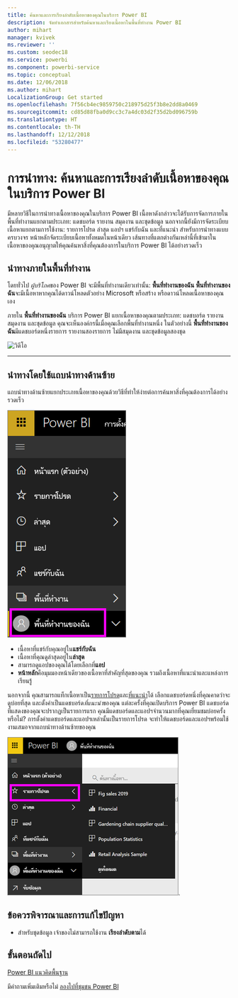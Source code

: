```yaml
---
title: ค้นหาและการเรียงลำดับเนื้อหาของคุณในบริการ Power BI
description: จัดทำเอกสารสำหรับค้นหาและเรียงเนื้อหาในพื้นที่ทำงาน Power BI
author: mihart
manager: kvivek
ms.reviewer: ''
ms.custom: seodec18
ms.service: powerbi
ms.component: powerbi-service
ms.topic: conceptual
ms.date: 12/06/2018
ms.author: mihart
LocalizationGroup: Get started
ms.openlocfilehash: 7f56cb4ec9859750c218975d25f3b8e2dd8a0469
ms.sourcegitcommit: cd85d88fba0d9cc3c7a4dc03d2f35d2bd096759b
ms.translationtype: HT
ms.contentlocale: th-TH
ms.lasthandoff: 12/12/2018
ms.locfileid: "53280477"
---
```

# <a name="navigation-searching-finding-and-sorting-content-in-power-bi-service"></a>การนำทาง: ค้นหาและการเรียงลำดับเนื้อหาของคุณในบริการ Power BI
มีหลายวิธีในการนำทางเนื้อหาของคุณในบริการ Power BI เนื้อหาดังกล่าวจะได้รับการจัดการภายในพื้นที่ทำงานแยกตามประเภท: แดชบอร์ด รายงาน สมุดงาน และชุดข้อมูล  นอกจากนี้ยังมีการจัดระเบียบเนื้อหาแยกตามการใช้งาน: รายการโปรด ล่าสุด แอปฯ แชร์กับฉัน และที่แนะนำ สำหรับการนำทางแบบครบวงจร หน้าหลักจัดระเบียบเนื้อหาทั้งหมดในหน้าเดียว เส้นทางที่แตกต่างกันเหล่านี้ที่เข้ามาในเนื้อหาของคุณอนุญาตให้คุณค้นหาสิ่งที่คุณต้องการในบริการ Power BI ได้อย่างรวดเร็ว  

## <a name="navigation-within-workspaces"></a>นำทางภายในพื้นที่ทำงาน

โดยทั่วไป *ผู้บริโภค*ของ Power BI จะมีพื้นที่ทำงานเดียวเท่านั้น: **พื้นที่ทำงานของฉัน** **พื้นที่ทำงานของฉัน**จะมีเนื้อหาหากคุณได้ดาวน์โหลดตัวอย่าง Microsoft หรือสร้าง หรือดาวน์โหลดเนื้อหาของคุณเอง  

ภายใน **พื้นที่ทำงานของฉัน** บริการ Power BI แยกเนื้อหาของคุณตามประเภท: แดชบอร์ด รายงาน สมุดงาน และชุดข้อมูล คุณจะเห็นองค์กรนี้เมื่อคุณเลือกพื้นที่ทำงานหนึ่ง ในตัวอย่างนี้ **พื้นที่ทำงานของฉัน**มีแดชบอร์ดหนึ่งรายการ รายงานสองรายการ ไม่มีสมุดงาน และชุดข้อมูลสองชุด

![วิดีโอ](./media/end-user-search-sort/nav.gif)

________________________________________

## <a name="navigation-using-the-left-navbar"></a>นำทางโดยใช้แถบนำทางด้านซ้าย
แถบนำทางด้านซ้ายแยกประเภทเนื้อหาของคุณด้วยวิธีที่ทำให้ง่ายต่อการค้นหาสิ่งที่คุณต้องการได้อย่างรวดเร็ว  

![แถบนำทางด้านซ้าย](./media/end-user-search-sort/power-bi-newnav2.png)


- เนื้อหาที่แชร์กับคุณอยู่ใน**แชร์กับฉัน**
- เนื้อหาที่คุณดูล่าสุดอยู่ใน**ล่าสุด** 
- สามารถดูแอปของคุณได้โดยเลือกที่**แอป**
- **หน้าหลัก**คือมุมมองหน้าเดียวของเนื้อหาที่สำคัญที่สุดของคุณ รวมถึงเนื้อหาที่แนะนำและแหล่งการเรียนรู้

นอกจากนี้ คุณสามารถแท็กเนื้อหาเป็น[รายการโปรด](end-user-favorite.md)และ[ที่แนะนำ](end-user-featured.md)ได้ เลือกแดชบอร์ดหนึ่งที่คุณคาดว่าจะดูบ่อยที่สุด และตั้งค่าเป็นแดชบอร์ด*ที่แนะนำ*ของคุณ แต่ละครั้งที่คุณเปิดบริการ Power BI แดชบอร์ดที่แสดงของคุณจะปรากฏเป็นรายการแรก คุณมีแดชบอร์ดและแอปฯจำนวนมากที่คุณเยี่ยมชมบ่อยครั้งหรือไม่? การตั้งค่าแดชบอร์ดและแอปฯเหล่านั้นเป็นรายการโปรด จะทำให้แดชบอร์ดและแอปฯพร้อมใช้งานเสมอจากแถบนำทางด้านซ้ายของคุณ

![เมนูลอยที่ชื่นชอบ](./media/end-user-search-sort/power-bi-favorite-flyout.png).


## <a name="considerations-and-troubleshooting"></a>ข้อควรพิจารณาและการแก้ไขปัญหา
* สำหรับชุดข้อมูล เจ้าของไม่สามารถใช้งาน **เรียงลำดับตาม**ได้

## <a name="next-steps"></a>ขั้นตอนถัดไป
[Power BI แนวคิดพื้นฐาน](end-user-basic-concepts.md)

มีคำถามเพิ่มเติมหรือไม่ [ลองไปที่ชุมชน Power BI](http://community.powerbi.com/)